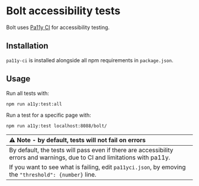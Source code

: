 
Bolt accessibility tests
===

Bolt uses [Pa11y CI](https://github.com/pa11y/pa11y-ci) for accessibility testing.

Installation
---
`pa11y-ci` is installed alongside all npm requirements in `package.json`.

Usage
---

Run all tests with:
```
npm run a11y:test:all
```

Run a test for a specific page with:
```
npm run a11y:test localhost:8088/bolt/
```

| :warning: Note - by default, tests will not fail on errors |
|:----------------------------------------|
| By default, the tests will pass even if there are accessibility errors and warnings, due to CI and limitations with pa11y. | 
| If you want to see what is failing, edit `pa11yci.json`, by emoving the `"threshold": {number}` line. |                             

